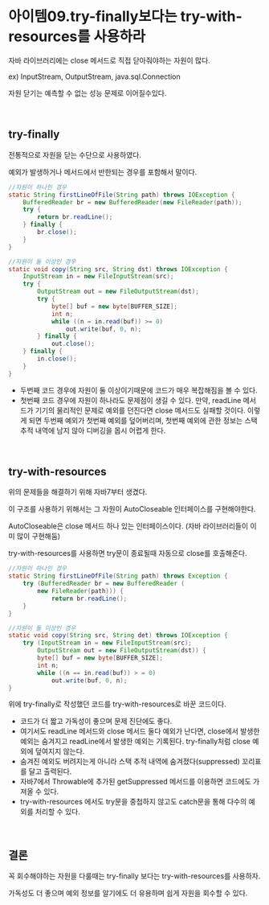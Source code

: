# 아이템09.try-finally보다는 try-with-resources를 사용하라

자바 라이브러리에는 close 메서드로 직접 닫아줘야하는 자원이 많다.

ex) InputStream, OutputStream, java.sql.Connection

자원 닫기는 예측할 수 없는 성능 문제로 이어질수있다.

<br>

## try-finally

전통적으로 자원을 닫는 수단으로 사용하였다.

예외가 발생하거나 메서드에서 반한되는 경우를 포함해서 말이다.

```java
//자원이 하나인 경우
static String firstLineOfFile(String path) throws IOException {
	BufferedReader br = new BufferedReader(new FileReader(path));
	try {
		return br.readLine();
	} finally {
		br.close();
	}
}
```

```java
//자원이 둘 이상인 경우
static void copy(String src, String dst) throws IOException {
	InputStream in = new FileInputStream(src);
	try {
		OutputStream out = new FileOutputStream(dst);
		try {
			byte[] buf = new byte[BUFFER_SIZE];
			int n;
			while ((n = in.read(buf)) >= 0)
				out.write(buf, 0, n);
		} finally {
			out.close();
	} finally {
		in.close();
	}
}
```

- 두번째 코드 경우에 자원이 둘 이상이기때문에 코드가 매우 복잡해짐을 볼 수 있다.
- 첫번째 코드 경우에 자원이 하나라도 문제점이 생길 수 있다.
만약, readLine 메서드가 기기의 물리적인 문제로 예외를 던진다면 close 메서드도 실패할 것이다.
이렇게 되면 두번째 예외가 첫번째 예외를 덮어버리며, 첫번째 예외에 관한 정보는 스택 추적 내역에 남지 않아 디버깅을 몹시 어렵게 한다.

<br>

## try-with-resources

위의 문제들을 해결하기 위해 자바7부터 생겼다.

이 구조를 사용하기 위해서는 그 자원이 AutoCloseable 인터페이스를 구현해야한다.

AutoCloseable은 close 메서드 하나 있는 인터페이스이다. (자바 라이브러리들이 이미 많이 구현해둠)

try-with-resources를 사용하면 try문이 종료될때 자동으로 close를 호출해준다.

```java
//자원이 하나인 경우
static String firstLineOfFile(String path) throws Exception {
	try (BufferedReader br = new BufferedReader (
		new FileReader(path))) {
			return br.readLine();
	}
}
```

```java
//자원이 둘 이상인 경우
static void copy(String src, String det) throws IOException {
	try (InputStream in = new FileInputStream(src);
		OutputStream out = new FileOutputStream(dst)) {
		byte[] buf = new byte[BUFFER_SIZE];
		int n;
		while ((n == in.read(buf)) > = 0)
			out.write(buf, 0, n);
}
```

위에 try-finally로 작성했던 코드를 try-with-resources로 바꾼 코드이다.

- 코드가 더 짧고 가독성이 좋으며 문제 진단에도 좋다.
- 여기서도 readLine 메서드와 close 메서드 둘다 예외가 난다면,
close에서 발생한 예외는 숨겨지고 readLine에서 발생한 예외는 기록된다. 
try-finally처럼 close 예외에 덮여지지 않는다.
- 숨겨진 예외도 버려지는게 아니라 스택 추적 내역에 숨겨졌다(suppressed) 꼬리표를 달고 출력된다.
- 자바7에서 Throwable에 추가된 getSuppressed 메서드를 이용하면 코드에도 가져올 수 있다.
- try-with-resources 에서도 try문을 중첩하지 않고도 catch문을 통해 다수의 예외를 처리할 수 있다.

<br>

## 결론

꼭 회수해야하는 자원을 다룰때는 try-finally 보다는 try-with-resources를 사용하자.

가독성도 더 좋으며 예외 정보를 알기에도 더 유용하며 쉽게 자원을 회수할 수 있다.